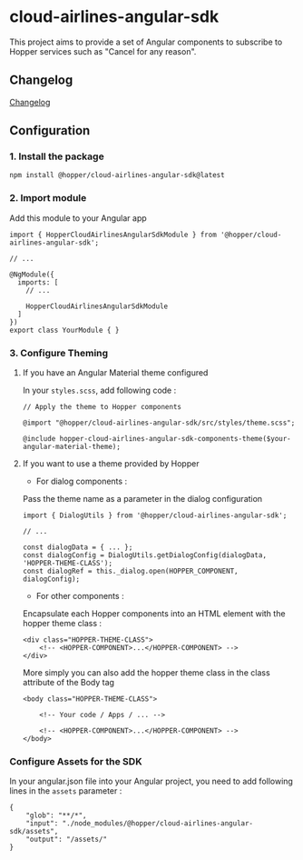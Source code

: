 # cloud-airlines-angular-sdk

This project aims to provide a set of Angular components to subscribe to Hopper services such as "Cancel for any reason".

## Changelog

[Changelog](https://github.com/hopper/hc-airlines-angular/blob/main/projects/cloud-airlines-angular-sdk/CHANGELOG.md)


## Configuration

### 1. Install the package

```
npm install @hopper/cloud-airlines-angular-sdk@latest
```

### 2. Import module

Add this module to your Angular app

```
import { HopperCloudAirlinesAngularSdkModule } from '@hopper/cloud-airlines-angular-sdk';

// ...

@NgModule({
  imports: [
    // ...

    HopperCloudAirlinesAngularSdkModule
  ]
})
export class YourModule { }
```

### 3. Configure Theming

1. If you have an Angular Material theme configured

    In your `styles.scss`, add following code :

    ```
    // Apply the theme to Hopper components 

    @import "@hopper/cloud-airlines-angular-sdk/src/styles/theme.scss";

    @include hopper-cloud-airlines-angular-sdk-components-theme($your-angular-material-theme);
    ```

2. If you want to use a theme provided by Hopper

    - For dialog components :

    Pass the theme name as a parameter in the dialog configuration

    ```
    import { DialogUtils } from '@hopper/cloud-airlines-angular-sdk';

    // ...

    const dialogData = { ... };
    const dialogConfig = DialogUtils.getDialogConfig(dialogData, 'HOPPER-THEME-CLASS');
    const dialogRef = this._dialog.open(HOPPER_COMPONENT, dialogConfig);
    ```
    - For other components :

    Encapsulate each Hopper components into an HTML element with the hopper theme class :

    ```
    <div class="HOPPER-THEME-CLASS">
        <!-- <HOPPER-COMPONENT>...</HOPPER-COMPONENT> -->
    </div>
    ```

    More simply you can also add the hopper theme class in the class attribute of the Body tag

    ```
    <body class="HOPPER-THEME-CLASS">

        <!-- Your code / Apps / ... -->

        <!-- <HOPPER-COMPONENT>...</HOPPER-COMPONENT> -->
    </body>
    ```

### Configure Assets for the SDK

In your angular.json file into your Angular project, you need to add following lines in the `assets` parameter :

```
{
    "glob": "**/*",
    "input": "./node_modules/@hopper/cloud-airlines-angular-sdk/assets",
    "output": "/assets/"
}
```
